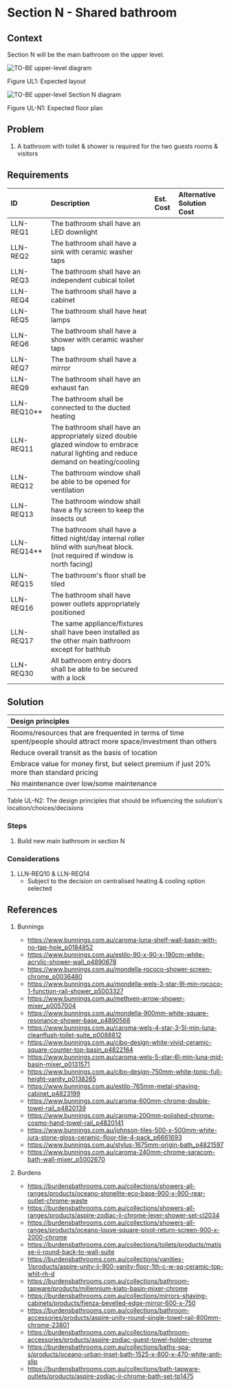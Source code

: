 # Section N - Shared bathroom

## Context

Section N will be the main bathroom on the upper level.

![TO-BE upper-level diagram](Upper-Level-TO-BE-sections.svg)

Figure UL1: Expected layout

![TO-BE upper-level Section N diagram](Upper-Level-TO-BE-section-N.svg)

Figure UL-N1: Expected floor plan 


## Problem

1. A bathroom with toilet & shower is required for the two guests rooms & visitors

## Requirements

|ID|Description|Est. Cost|Alternative Solution Cost|
|:---|:---|:---|:---|
|LLN-REQ1|The bathroom shall have an LED downlight|||
|LLN-REQ2|The bathroom shall have a sink with ceramic washer taps|||
|LLN-REQ3|The bathroom shall have an independent cubical toilet|||
|LLN-REQ4|The bathroom shall have a cabinet|||
|LLN-REQ5|The bathroom shall have heat lamps|||
|LLN-REQ6|The bathroom shall have a shower with ceramic washer taps|||
|LLN-REQ7|The bathroom shall have a mirror|||
|LLN-REQ9|The bathroom shall have an exhaust fan|||
|LLN-REQ10**|The bathroom shall be connected to the ducted heating|||
|LLN-REQ11|The bathroom shall have an appropriately sized double glazed window to embrace natural lighting and reduce demand on heating/cooling|||
|LLN-REQ12|The bathroom window shall be able to be opened for ventilation|||
|LLN-REQ13|The bathroom window shall have a fly screen to keep the insects out|||
|LLN-REQ14**|The bathroom shall have a fitted night/day internal roller blind with sun/heat block. (not required if window is north facing)|||
|LLN-REQ15|The bathroom's floor shall be tiled|||
|LLN-REQ16|The bathroom shall have power outlets appropriately positioned|||
|LLN-REQ17|The same appliance/fixtures shall have been installed as the other main bathroom except for bathtub|||
|LLN-REQ30|All bathroom entry doors shall be able to be secured with a lock |||


## Solution

|Design principles|
|:---|
|Rooms/resources that are frequented in terms of time spent/people should attract more space/investment than others|
|Reduce overall transit as the basis of location|
|Embrace value for money first, but select premium if just 20% more than standard pricing|
|No maintenance over low/some maintenance|

Table UL-N2: The design principles that should be influencing the solution's location/choices/decisions

### Steps

1. Build new main bathroom in section N

### Considerations

1. LLN-REQ10 & LLN-REQ14
    - Subject to the decision on centralised heating & cooling option selected


## References

1. Bunnings
    - https://www.bunnings.com.au/caroma-luna-shelf-wall-basin-with-no-tap-hole_p0184852
    - https://www.bunnings.com.au/estilo-90-x-90-x-190cm-white-acrylic-shower-wall_p4890678
    - https://www.bunnings.com.au/mondella-rococo-shower-screen-chrome_p0036480
    - https://www.bunnings.com.au/mondella-wels-3-star-9l-min-rococo-1-function-rail-shower_p5003327
    - https://www.bunnings.com.au/methven-arrow-shower-mixer_p0057004
    - https://www.bunnings.com.au/mondella-900mm-white-square-resonance-shower-base_p4890568
    - https://www.bunnings.com.au/caroma-wels-4-star-3-5l-min-luna-cleanflush-toilet-suite_p0088812
    - https://www.bunnings.com.au/cibo-design-white-vivid-ceramic-square-counter-top-basin_p4822164
    - https://www.bunnings.com.au/caroma-wels-5-star-6l-min-luna-mid-basin-mixer_p0131571
    - https://www.bunnings.com.au/cibo-design-750mm-white-tonic-full-height-vanity_p0138265
    - https://www.bunnings.com.au/estilo-765mm-metal-shaving-cabinet_p4823199
    - https://www.bunnings.com.au/caroma-600mm-chrome-double-towel-rail_p4820139
    - https://www.bunnings.com.au/caroma-200mm-polished-chrome-cosmo-hand-towel-rail_p4820141
    - https://www.bunnings.com.au/johnson-tiles-500-x-500mm-white-jura-stone-gloss-ceramic-floor-tile-4-pack_p6661693
    - https://www.bunnings.com.au/stylus-1675mm-origin-bath_p4821597
    - https://www.bunnings.com.au/caroma-240mm-chrome-saracom-bath-wall-mixer_p5002670

2. Burdens
    - https://burdensbathrooms.com.au/collections/showers-all-ranges/products/oceano-stonelite-eco-base-900-x-900-rear-outlet-chrome-waste
    - https://burdensbathrooms.com.au/collections/showers-all-ranges/products/aspire-zodiac-ii-chrome-lever-shower-set-cl2034
    - https://burdensbathrooms.com.au/collections/showers-all-ranges/products/oceano-louve-square-pivot-return-screen-900-x-2000-chrome
    - https://burdensbathrooms.com.au/collections/toilets/products/matisse-ii-round-back-to-wall-suite
    - https://burdensbathrooms.com.au/collections/vanities-1/products/aspire-unity-ii-900-vanity-floor-1th-c-w-sq-ceramic-top-whit-rh-d
    - https://burdensbathrooms.com.au/collections/bathroom-tapware/products/millennium-kiato-basin-mixer-chrome
    - https://burdensbathrooms.com.au/collections/mirrors-shaving-cabinets/products/fienza-bevelled-edge-mirror-600-x-750
    - https://burdensbathrooms.com.au/collections/bathroom-accessories/products/aspire-unity-round-single-towel-rail-800mm-chrome-23801
    - https://burdensbathrooms.com.au/collections/bathroom-accessories/products/aspire-zodiac-guest-towel-holder-chrome
    - https://burdensbathrooms.com.au/collections/baths-spa-s/products/oceano-urban-inset-bath-1525-x-800-x-470-white-anti-slip
    - https://burdensbathrooms.com.au/collections/bath-tapware-outlets/products/aspire-zodiac-ii-chrome-bath-set-tp1475

